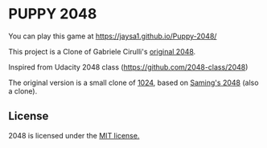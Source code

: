 # PUPPY 2048
You can play this game at https://jaysa1.github.io/Puppy-2048/

This project is a Clone of Gabriele Cirulli's [original 2048](http://gabrielecirulli.github.io/2048/). 

Inspired from Udacity 2048 class (https://github.com/2048-class/2048)

The original version is a small clone of [1024](https://play.google.com/store/apps/details?id=com.veewo.a1024), based on [Saming's 2048](http://saming.fr/p/2048/) (also a clone).

## License
2048 is licensed under the [MIT license.](https://github.com/gabrielecirulli/2048/blob/master/LICENSE.txt)


